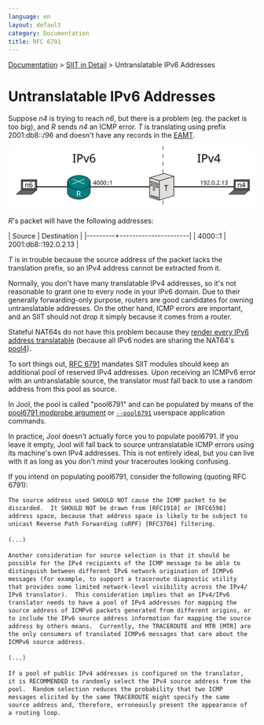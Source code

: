 ```yaml
---
language: en
layout: default
category: Documentation
title: RFC 6791
---
```


[Documentation](documentation.html) > [SIIT in Detail](documentation.html#siit-in-detail) > Untranslatable IPv6 Addresses

# Untranslatable IPv6 Addresses

Suppose _n4_ is trying to reach _n6_, but there is a problem (eg. the packet is too big), and _R_ sends _n4_ an ICMP error. _T_ is translating using prefix 2001:db8::/96 and doesn't have any records in the [EAMT](eamt.html).

![Figure 1 - Network](../images/network/rfc6791.svg)

_R_'s packet will have the following addresses:

| Source  | Destination          |
|---------+----------------------|
| 4000::1 | 2001:db8::192.0.2.13 |

_T_ is in trouble because the source address of the packet lacks the translation prefix, so an IPv4 address cannot be extracted from it.

Normally, you don't have many translatable IPv4 addresses, so it's not reasonable to grant one to every node in your IPv6 domain. Due to their generally forwarding-only purpose, routers are good candidates for owning untranslatable addresses. On the other hand, ICMP errors are important, and an SIIT should not drop it simply because it comes from a router.

Stateful NAT64s do not have this problem because they [render every IPv6 address translatable](intro-xlat.html#stateful-nat64) (because all IPv6 nodes are sharing the NAT64's [pool4](pool4.html)).

To sort things out, [RFC 6791](https://tools.ietf.org/html/rfc6791) mandates SIIT modules should keep an additional pool of reserved IPv4 addresses. Upon receiving an ICMPv6 error with an untranslatable source, the translator must fall back to use a random address from this pool as source.

In Jool, the pool is called "pool6791" and can be populated by means of the [pool6791 modprobe argument](modprobe-siit.html) or [`--pool6791`](usr-flags-pool6791.html) userspace application commands.

In practice, Jool doesn't actually force you to populate pool6791. If you leave it empty, Jool will fall back to source untranslatable ICMP errors using its machine's own IPv4 addresses. This is not entirely ideal, but you can live with it as long as you don't mind your traceroutes looking confusing.

If you intend on populating pool6791, consider the following (quoting RFC 6791):

	The source address used SHOULD NOT cause the ICMP packet to be
	discarded.  It SHOULD NOT be drawn from [RFC1918] or [RFC6598]
	address space, because that address space is likely to be subject to
	unicast Reverse Path Forwarding (uRPF) [RFC3704] filtering.

	(...)

	Another consideration for source selection is that it should be
	possible for the IPv4 recipients of the ICMP message to be able to
	distinguish between different IPv6 network origination of ICMPv6
	messages (for example, to support a traceroute diagnostic utility
	that provides some limited network-level visibility across the IPv4/
	IPv6 translator).  This consideration implies that an IPv4/IPv6
	translator needs to have a pool of IPv4 addresses for mapping the
	source address of ICMPv6 packets generated from different origins, or
	to include the IPv6 source address information for mapping the source
	address by others means.  Currently, the TRACEROUTE and MTR [MTR] are
	the only consumers of translated ICMPv6 messages that care about the
	ICMPv6 source address.
	
	(...)

	If a pool of public IPv4 addresses is configured on the translator,
	it is RECOMMENDED to randomly select the IPv4 source address from the
	pool.  Random selection reduces the probability that two ICMP
	messages elicited by the same TRACEROUTE might specify the same
	source address and, therefore, erroneously present the appearance of
	a routing loop.

